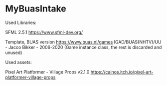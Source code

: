 # MyBuasIntake

Used Libraries:

SFML 2.5.1
https://www.sfml-dev.org/

Template, BUAS version https://www.buas.nl/games
IGAD/BUAS(NHTV)/UU - Jacco Bikker - 2006-2020
(Game instance class, the rest is discarded and unused)

Used assets:

Pixel Art Platformer - Village Props v2.1.0
https://cainos.itch.io/pixel-art-platformer-village-props